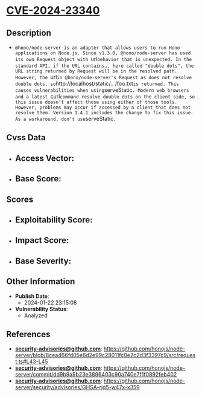 
# [CVE-2024-23340](https://github.com/honojs/node-server/blob/8cea466fd05e6d2e99c28011fc0e2c2d3f3397c9/src/request.ts#L43-L45)

## Description

- `@hono/node-server is an adapter that allows users to run Hono applications on Node.js. Since v1.3.0, @hono/node-server has used its own Request object with `url` behavior that is unexpected. In the standard API, if the URL contains `..`, here called "double dots", the URL string returned by Request will be in the resolved path. However, the `url` in @hono/node-server's Request as does not resolve double dots, so `http://localhost/static/.. /foo.txt` is returned. This causes vulnerabilities when using `serveStatic`. Modern web browsers and a latest `curl` command resolve double dots on the client side, so this issue doesn't affect those using either of those tools. However, problems may occur if accessed by a client that does not resolve them. Version 1.4.1 includes the change to fix this issue. As a workaround, don't use `serveStatic`.`

## Cvss Data

- **Access Vector**:
  - 
- **Base Score**:
  - 

## Scores

- **Exploitability Score**:
  - 
- **Impact Score**:
  - 
- **Base Severity**:
  - 

## Other Information

- **Publish Date**:
  - 2024-01-22 23:15:08
- **Vulnerability Status**:
  - Analyzed

## References

- **security-advisories@github.com**: https://github.com/honojs/node-server/blob/8cea466fd05e6d2e99c28011fc0e2c2d3f3397c9/src/request.ts#L43-L45
- **security-advisories@github.com**: https://github.com/honojs/node-server/commit/dd9b9a9b23e3896403c90a740e7f1f0892feb402
- **security-advisories@github.com**: https://github.com/honojs/node-server/security/advisories/GHSA-rjq5-w47x-x359
